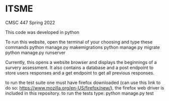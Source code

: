 # ITSME
CMSC 447 Spring 2022 

This code was developed in python

To run this website, open the terminal of your choosing and type these commands
python manage.py makemigrations
python manage.py migrate
python manage.py runserver


Currently, this opens a website browser and displays the beginnings of a survery assessment. It also contains a database and a post endpoint to store users responses and a get endpoint to get all previous responses. 

to run the test suite one must have firefox downloaded (can use this link to do so: https://www.mozilla.org/en-US/firefox/new/), the firefox web driver is included in this repository. 
to run the tests type: python manage.py test

